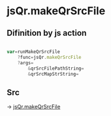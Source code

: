 # jsQr.makeQrSrcFile

## Difinition by js action

```js.js

var=runMakeQrSrcFile
	?func=jsQr.makeQrSrcFile
	?args=
		&qrSrcFilePathString=
		&qrSrcMapStrString=
```

## Src

-> [jsQr.makeQrSrcFile](https://github.com/puutaro/CommandClick/blob/master/app/src/main/java/com/puutaro/commandclick/fragment_lib/terminal_fragment/js_interface/qr/JsQr.kt#L133)


